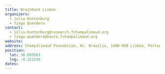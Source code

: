 ```yaml
---
title: Brainhack Lisbon
organizers:
  - Julia Huntenburg
  - Tiago Quendera
contact:
  - julia.huntenburg@research.fchampalimaud.org
  - tiago.quendera@neuro.fchampalimaud.org
website: 
address: Champalimaud Foundation, Av. Brasília, 1400-038 Lisboa, Portugal
position:
  lat: 38.693563
  lng: -9.221530
dates:
---
```

